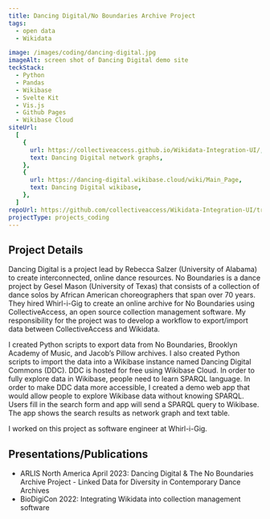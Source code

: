 ```yaml
---
title: Dancing Digital/No Boundaries Archive Project
tags:
  - open data
  - Wikidata

image: /images/coding/dancing-digital.jpg
imageAlt: screen shot of Dancing Digital demo site
teckStack:
  - Python
  - Pandas
  - Wikibase
  - Svelte Kit
  - Vis.js
  - Github Pages
  - Wikibase Cloud
siteUrl:
  [
    {
      url: https://collectiveaccess.github.io/Wikidata-Integration-UI/,
      text: Dancing Digital network graphs,
    },
    {
      url: https://dancing-digital.wikibase.cloud/wiki/Main_Page,
      text: Dancing Digital wikibase,
    },
  ]
repoUrl: https://github.com/collectiveaccess/Wikidata-Integration-UI/tree/main
projectType: projects_coding
---
```


## Project Details

Dancing Digital is a project lead by Rebecca Salzer (University of Alabama) to create interconnected, online dance resources. No Boundaries is a dance project by Gesel Mason (University of Texas) that consists of a collection of dance solos by African American choreographers that span over 70 years. They hired Whirl-i-Gig to create an online archive for No Boundaries using CollectiveAccess, an open source collection management software. My responsibility for the project was to develop a workflow to export/import data between CollectiveAccess and Wikidata.

I created Python scripts to export data from No Boundaries, Brooklyn Academy of Music, and Jacob’s Pillow archives. I also created Python scripts to import the data into a Wikibase instance named Dancing Digital Commons (DDC). DDC is hosted for free using Wikibase Cloud. In order to fully explore data in Wikibase, people need to learn SPARQL language. In order to make DDC data more accessible, I created a demo web app that would allow people to explore Wikibase data without knowing SPARQL. Users fill in the search form and app will send a SPARQL query to Wikibase. The app shows the search results as network graph and text table.

I worked on this project as software engineer at Whirl-i-Gig.

## Presentations/Publications

- ARLIS North America April 2023: Dancing Digital & The No Boundaries Archive Project - Linked Data for Diversity in Contemporary Dance Archives
- BioDigiCon 2022: Integrating Wikidata into collection management software
